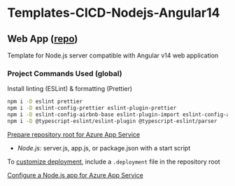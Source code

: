 # Templates-CICD-Nodejs-Angular14

## Web App ([repo](https://github.com/david-rachwalik/Templates-CICD-Nodejs-Angular14))

Template for Node.js server compatible with Angular v14 web application

### Project Commands Used (global)

Install linting (ESLint) & formatting (Prettier)

```bash
npm i -D eslint prettier
npm i -D eslint-config-prettier eslint-plugin-prettier
npm i -D eslint-config-airbnb-base eslint-plugin-import eslint-config-airbnb-typescript
npm i -D @typescript-eslint/eslint-plugin @typescript-eslint/parser
```

[Prepare repository root for Azure App Service](https://learn.microsoft.com/en-us/azure/app-service/deploy-local-git?tabs=cli#prepare-your-repository)

- _Node.js:_ server.js, app.js, or package.json with a start script

To [customize deployment](https://github.com/projectkudu/kudu/wiki/Customizing-deployments), include a `.deployment` file in the repository root

[Configure a Node.js app for Azure App Service](https://learn.microsoft.com/en-us/azure/app-service/configure-language-nodejs#run-with-pm2)
